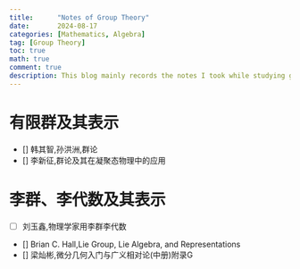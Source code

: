 ```yaml
---
title:      "Notes of Group Theory"
date:       2024-08-17
categories: [Mathematics, Algebra]
tag: [Group Theory]
toc: true
math: true
comment: true
description: This blog mainly records the notes I took while studying group theory, covering topics such as finite groups, Lie groups, and their representations.
---
```

# 有限群及其表示
- [] 韩其智,孙洪洲,群论
- [] 李新征,群论及其在凝聚态物理中的应用
  
# 李群、李代数及其表示
- [ ] 刘玉鑫,物理学家用李群李代数
- [] Brian C. Hall,Lie Group, Lie Algebra, and Representations
- [] 梁灿彬,微分几何入门与广义相对论(中册)附录G
